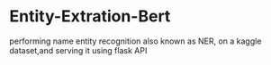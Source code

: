 # Entity-Extration-Bert
 performing name entity recognition also known as NER, on a kaggle dataset,and serving it using flask API
